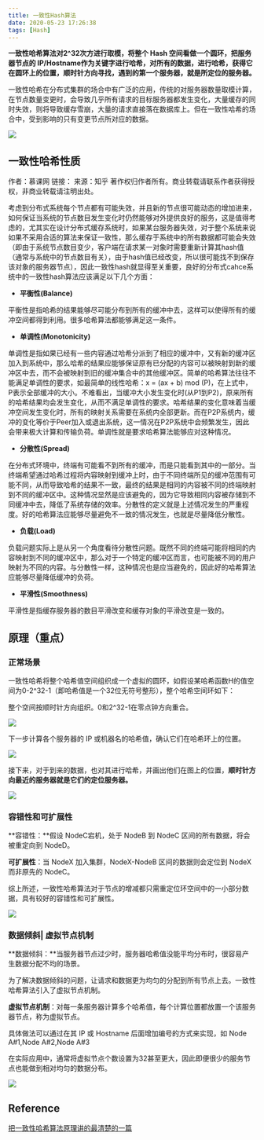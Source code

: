 ```yaml
---
title: 一致性Hash算法
date: 2020-05-23 17:26:38
tags: [Hash]
---
```


**一致性哈希算法对2^32次方进行取模，将整个 Hash 空间看做一个圆环，把服务器节点的 IP/Hostname作为关键字进行哈希，对所有的数据，进行哈希，获得它在圆环上的位置，顺时针方向寻找，遇到的第一个服务器，就是所定位的服务器。**

一致性哈希在分布式集群的场合中有广泛的应用，传统的对服务器数量取模计算，在节点数量变更时，会导致几乎所有请求的目标服务器都发生变化，大量缓存的同时失效，则将导致缓存雪崩，大量的请求直接落在数据库上。但在一致性哈希的场合中，受到影响的只有变更节点所对应的数据。

![](./一致性Hash算法/hash_2.jpg)

<!--more-->

## 一致性哈希性质

作者：慕课网
链接：
来源：知乎
著作权归作者所有。商业转载请联系作者获得授权，非商业转载请注明出处。



考虑到分布式系统每个节点都有可能失效，并且新的节点很可能动态的增加进来，如何保证当系统的节点数目发生变化时仍然能够对外提供良好的服务，这是值得考虑的，尤其实在设计分布式缓存系统时，如果某台服务器失效，对于整个系统来说如果不采用合适的算法来保证一致性，那么缓存于系统中的所有数据都可能会失效（即由于系统节点数目变少，客户端在请求某一对象时需要重新计算其hash值（通常与系统中的节点数目有关），由于hash值已经改变，所以很可能找不到保存该对象的服务器节点），因此一致性hash就显得至关重要，良好的分布式cahce系统中的一致性hash算法应该满足以下几个方面：

- **平衡性(Balance)**

平衡性是指哈希的结果能够尽可能分布到所有的缓冲中去，这样可以使得所有的缓冲空间都得到利用。很多哈希算法都能够满足这一条件。

- **单调性(Monotonicity)**

单调性是指如果已经有一些内容通过哈希分派到了相应的缓冲中，又有新的缓冲区加入到系统中，那么哈希的结果应能够保证原有已分配的内容可以被映射到新的缓冲区中去，而不会被映射到旧的缓冲集合中的其他缓冲区。简单的哈希算法往往不能满足单调性的要求，如最简单的线性哈希：x = (ax + b) mod (P)，在上式中，P表示全部缓冲的大小。不难看出，当缓冲大小发生变化时(从P1到P2)，原来所有的哈希结果均会发生变化，从而不满足单调性的要求。哈希结果的变化意味着当缓冲空间发生变化时，所有的映射关系需要在系统内全部更新。而在P2P系统内，缓冲的变化等价于Peer加入或退出系统，这一情况在P2P系统中会频繁发生，因此会带来极大计算和传输负荷。单调性就是要求哈希算法能够应对这种情况。

- **分散性(Spread)**

在分布式环境中，终端有可能看不到所有的缓冲，而是只能看到其中的一部分。当终端希望通过哈希过程将内容映射到缓冲上时，由于不同终端所见的缓冲范围有可能不同，从而导致哈希的结果不一致，最终的结果是相同的内容被不同的终端映射到不同的缓冲区中。这种情况显然是应该避免的，因为它导致相同内容被存储到不同缓冲中去，降低了系统存储的效率。分散性的定义就是上述情况发生的严重程度。好的哈希算法应能够尽量避免不一致的情况发生，也就是尽量降低分散性。

- **负载(Load)**

负载问题实际上是从另一个角度看待分散性问题。既然不同的终端可能将相同的内容映射到不同的缓冲区中，那么对于一个特定的缓冲区而言，也可能被不同的用户映射为不同的内容。与分散性一样，这种情况也是应当避免的，因此好的哈希算法应能够尽量降低缓冲的负荷。

- **平滑性(Smoothness)**

平滑性是指缓存服务器的数目平滑改变和缓存对象的平滑改变是一致的。

## 原理（重点）

### 正常场景

一致性哈希将整个哈希值空间组织成一个虚拟的圆环，如假设某哈希函数H的值空间为0-2^32-1（即哈希值是一个32位无符号整形），整个哈希空间环如下：

整个空间按顺时针方向组织。0和2^32-1在零点钟方向重合。

![](./一致性Hash算法/hash_0.jpg)

下一步计算各个服务器的 IP 或机器名的哈希值，确认它们在哈希环上的位置。

![](./一致性Hash算法/hash_1.jpg)

接下来，对于到来的数据，也对其进行哈希，并画出他们在图上的位置，**顺时针方向最近的服务器就是它们的定位服务器。**

![](./一致性Hash算法/hash_2.jpg)

### 容错性和可扩展性

**容错性：**假设 NodeC宕机，处于 NodeB 到 NodeC 区间的所有数据，将会被重定向到 NodeD。

**可扩展性**：当 NodeX 加入集群，NodeX-NodeB 区间的数据则会定位到 NodeX而非原先的 NodeC。

综上所述，一致性哈希算法对于节点的增减都只需重定位环空间中的一小部分数据，具有较好的容错性和可扩展性。

![](./一致性Hash算法/hash_3.jpg)

### 数据倾斜| 虚拟节点机制

**数据倾斜：**当服务器节点过少时，服务器哈希值没能平均分布时，很容易产生数据分配不均的场景。

为了解决数据倾斜的问题，让请求和数据更为均匀的分配到所有节点上去。一致性哈希算法引入了虚拟节点机制。

**虚拟节点机制**：对每一条服务器计算多个哈希值，每个计算位置都放置一个该服务器节点，称为虚拟节点。

具体做法可以通过在其 IP 或 Hostname 后面增加编号的方式来实现，如 Node A#1,Node A#2,Node A#3

在实际应用中，通常将虚拟节点个数设置为32甚至更大，因此即便很少的服务节点也能做到相对均匀的数据分布。

![](./一致性Hash算法/hash_5.jpg)



## Reference

[把一致性哈希算法原理讲的最清楚的一篇](https://zhuanlan.zhihu.com/p/78285304)